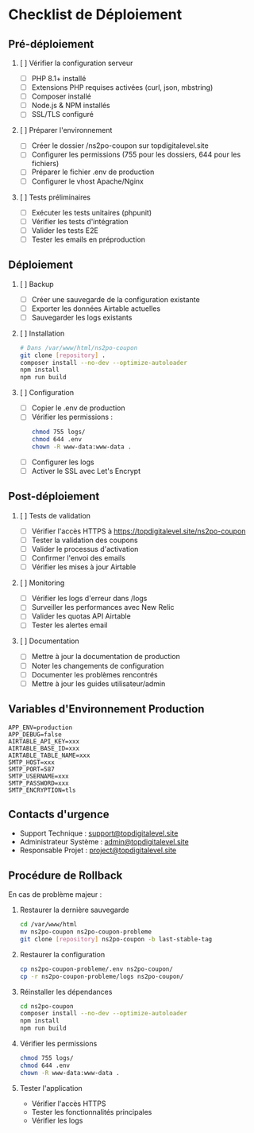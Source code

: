 # Checklist de Déploiement

## Pré-déploiement

1. [ ] Vérifier la configuration serveur

   - [ ] PHP 8.1+ installé
   - [ ] Extensions PHP requises activées (curl, json, mbstring)
   - [ ] Composer installé
   - [ ] Node.js & NPM installés
   - [ ] SSL/TLS configuré

2. [ ] Préparer l'environnement

   - [ ] Créer le dossier /ns2po-coupon sur topdigitalevel.site
   - [ ] Configurer les permissions (755 pour les dossiers, 644 pour les fichiers)
   - [ ] Préparer le fichier .env de production
   - [ ] Configurer le vhost Apache/Nginx

3. [ ] Tests préliminaires
   - [ ] Exécuter les tests unitaires (phpunit)
   - [ ] Vérifier les tests d'intégration
   - [ ] Valider les tests E2E
   - [ ] Tester les emails en préproduction

## Déploiement

1. [ ] Backup

   - [ ] Créer une sauvegarde de la configuration existante
   - [ ] Exporter les données Airtable actuelles
   - [ ] Sauvegarder les logs existants

2. [ ] Installation

   ```bash
   # Dans /var/www/html/ns2po-coupon
   git clone [repository] .
   composer install --no-dev --optimize-autoloader
   npm install
   npm run build
   ```

3. [ ] Configuration
   - [ ] Copier le .env de production
   - [ ] Vérifier les permissions :
     ```bash
     chmod 755 logs/
     chmod 644 .env
     chown -R www-data:www-data .
     ```
   - [ ] Configurer les logs
   - [ ] Activer le SSL avec Let's Encrypt

## Post-déploiement

1. [ ] Tests de validation

   - [ ] Vérifier l'accès HTTPS à https://topdigitalevel.site/ns2po-coupon
   - [ ] Tester la validation des coupons
   - [ ] Valider le processus d'activation
   - [ ] Confirmer l'envoi des emails
   - [ ] Vérifier les mises à jour Airtable

2. [ ] Monitoring

   - [ ] Vérifier les logs d'erreur dans /logs
   - [ ] Surveiller les performances avec New Relic
   - [ ] Valider les quotas API Airtable
   - [ ] Tester les alertes email

3. [ ] Documentation
   - [ ] Mettre à jour la documentation de production
   - [ ] Noter les changements de configuration
   - [ ] Documenter les problèmes rencontrés
   - [ ] Mettre à jour les guides utilisateur/admin

## Variables d'Environnement Production

```env
APP_ENV=production
APP_DEBUG=false
AIRTABLE_API_KEY=xxx
AIRTABLE_BASE_ID=xxx
AIRTABLE_TABLE_NAME=xxx
SMTP_HOST=xxx
SMTP_PORT=587
SMTP_USERNAME=xxx
SMTP_PASSWORD=xxx
SMTP_ENCRYPTION=tls
```

## Contacts d'urgence

- Support Technique : support@topdigitalevel.site
- Administrateur Système : admin@topdigitalevel.site
- Responsable Projet : project@topdigitalevel.site

## Procédure de Rollback

En cas de problème majeur :

1. Restaurer la dernière sauvegarde

   ```bash
   cd /var/www/html
   mv ns2po-coupon ns2po-coupon-probleme
   git clone [repository] ns2po-coupon -b last-stable-tag
   ```

2. Restaurer la configuration

   ```bash
   cp ns2po-coupon-probleme/.env ns2po-coupon/
   cp -r ns2po-coupon-probleme/logs ns2po-coupon/
   ```

3. Réinstaller les dépendances

   ```bash
   cd ns2po-coupon
   composer install --no-dev --optimize-autoloader
   npm install
   npm run build
   ```

4. Vérifier les permissions

   ```bash
   chmod 755 logs/
   chmod 644 .env
   chown -R www-data:www-data .
   ```

5. Tester l'application
   - Vérifier l'accès HTTPS
   - Tester les fonctionnalités principales
   - Vérifier les logs
